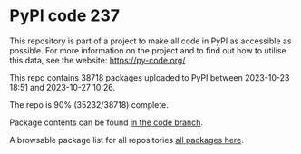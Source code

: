# PyPI code 237

This repository is part of a project to make all code in PyPI as accessible as possible. For more information 
on the project and to find out how to utilise this data, see the website: https://py-code.org/

This repo contains 38718 packages uploaded to PyPI between 
2023-10-23 18:51 and 2023-10-27 10:26.

The repo is 90% (35232/38718) complete.

Package contents can be found [in the code branch](https://github.com/pypi-data/pypi-mirror-237/tree/code/packages).

A browsable package list for all repositories [all packages here](https://py-code.org/repositories/pypi-mirror-237).


